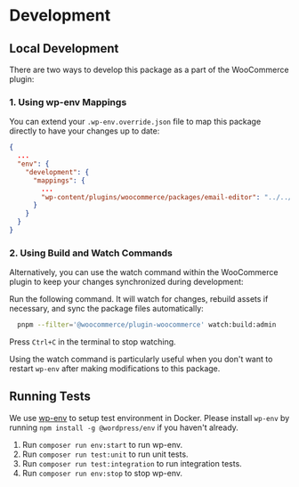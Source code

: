 # Development

## Local Development

There are two ways to develop this package as a part of the WooCommerce plugin:

### 1. Using wp-env Mappings

You can extend your `.wp-env.override.json` file to map this package directly to have your changes up to date:

```json
{
  ...
  "env": {
    "development": {
      "mappings": {
        ...
        "wp-content/plugins/woocommerce/packages/email-editor": "../../packages/php/email-editor"
      }
    }
  }
}
```

### 2. Using Build and Watch Commands

Alternatively, you can use the watch command within the WooCommerce plugin to keep your changes synchronized during development:

Run the following command. It will watch for changes, rebuild assets if necessary, and sync the package files automatically:

```bash
  pnpm --filter='@woocommerce/plugin-woocommerce' watch:build:admin
```

Press `Ctrl+C` in the terminal to stop watching.

Using the watch command is particularly useful when you don't want to restart `wp-env` after making modifications to this package.

## Running Tests

We use [wp-env](https://developer.wordpress.org/block-editor/reference-guides/packages/packages-env/) to setup test environment in Docker.
Please install `wp-env` by running `npm install -g @wordpress/env` if you haven't already.

1. Run `composer run env:start` to run wp-env.
2. Run `composer run test:unit` to run unit tests.
3. Run `composer run test:integration` to run integration tests.
4. Run `composer run env:stop` to stop wp-env.
